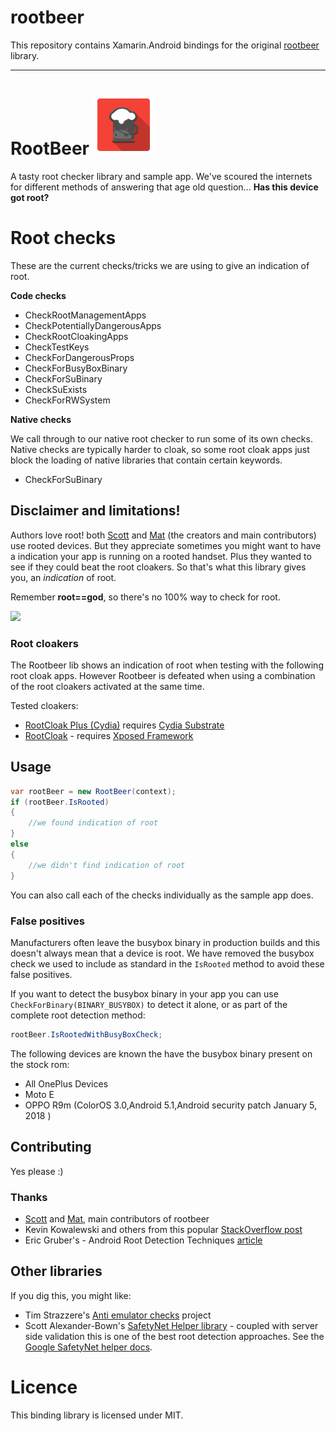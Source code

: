 # rootbeer
This repository contains Xamarin.Android bindings for the original [rootbeer](https://github.com/scottyab/rootbeer) library.

-----

# RootBeer ![image](https://raw.githubusercontent.com/scottyab/rootbeer/master/app/src/main/res/mipmap-xhdpi/ic_launcher.png)

A tasty root checker library and sample app. We've scoured the internets for different methods of answering that age old question... **Has this device got root?**

# Root checks
These are the current checks/tricks we are using to give an indication of root.

**Code checks**

* CheckRootManagementApps
* CheckPotentiallyDangerousApps
* CheckRootCloakingApps
* CheckTestKeys
* CheckForDangerousProps
* CheckForBusyBoxBinary
* CheckForSuBinary
* CheckSuExists
* CheckForRWSystem

**Native checks**

We call through to our native root checker to run some of its own checks. Native checks are typically harder to cloak, so some root cloak apps just block the loading of native libraries that contain certain keywords.

* CheckForSuBinary


## Disclaimer and limitations!

Authors love root! both [Scott](https://github.com/scottyab) and [Mat](https://github.com/stealthcopter) (the creators and main contributors) use rooted devices. But they appreciate sometimes you might want to have a indication your app is running on a rooted handset. Plus they wanted to see if they could beat the root cloakers. So that's what this library gives you, an *indication* of root.

Remember **root==god**, so there's no 100% way to check for root.

<img src="https://raw.githubusercontent.com/scottyab/rootbeer/master/art/rootbeerjesus.png" width=200 />


### Root cloakers
The Rootbeer lib shows an indication of root when testing with the following root cloak apps. However Rootbeer is defeated when using a combination of the root cloakers activated at the same time.

Tested cloakers:

* [RootCloak Plus (Cydia)](https://play.google.com/store/apps/details?id=com.devadvance.rootcloakplus&hl=en_GB) requires [Cydia Substrate](http://play.google.com/store/apps/details?id=com.saurik.substrate)
* [RootCloak](http://repo.xposed.info/module/com.devadvance.rootcloak) - requires [Xposed Framework](http://repo.xposed.info/module/de.robv.android.xposed.installer)

## Usage

```c#
var rootBeer = new RootBeer(context);
if (rootBeer.IsRooted)
{
    //we found indication of root
}
else
{
    //we didn't find indication of root
}
```

You can also call each of the checks individually as the sample app does.

### False positives

Manufacturers often leave the busybox binary in production builds and this doesn't always mean that a device is root. We have removed the busybox check we used to include as standard in the `IsRooted` method to avoid these false positives.

If you want to detect the busybox binary in your app you can use `CheckForBinary(BINARY_BUSYBOX)` to detect it alone, or as part of the complete root detection method:

```c#
rootBeer.IsRootedWithBusyBoxCheck;
```

The following devices are known the have the busybox binary present on the stock rom:
* All OnePlus Devices
* Moto E
* OPPO R9m (ColorOS 3.0,Android 5.1,Android security patch January 5, 2018 )
  
## Contributing

Yes please :)

### Thanks

* [Scott](https://github.com/scottyab) and [Mat](https://github.com/stealthcopter), main contributors of rootbeer
* Kevin Kowalewski and others from this popular [StackOverflow post](https://stackoverflow.com/questions/1101380/determine-if-running-on-a-rooted-device?rq=1)
* Eric Gruber's - Android Root Detection Techniques [article](https://blog.netspi.com/android-root-detection-techniques/)


## Other libraries

If you dig this, you might like:

 * Tim Strazzere's [Anti emulator checks](https://github.com/strazzere/anti-emulator/) project
 * Scott Alexander-Bown's [SafetyNet Helper library](https://github.com/scottyab/safetynethelper) - coupled with server side validation this is one of the best root detection approaches. See the [Google SafetyNet helper docs](https://developer.android.com/training/safetynet/index.html).

# Licence

This binding library is licensed under MIT.
